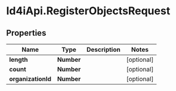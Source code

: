 # Id4iApi.RegisterObjectsRequest

## Properties
Name | Type | Description | Notes
------------ | ------------- | ------------- | -------------
**length** | **Number** |  | [optional] 
**count** | **Number** |  | [optional] 
**organizationId** | **Number** |  | [optional] 


